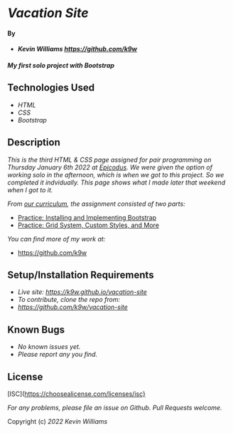 # _Vacation Site_

#### By

- _**Kevin Williams <https://github.com/k9w>**_

#### _My first solo project with Bootstrap_

## Technologies Used

- _HTML_
- _CSS_
- _Bootstrap_

## Description

_This is the third HTML & CSS page assigned for pair programming on Thursday January 6th 2022 at
[Epicodus](https://epicodus.com). We were given the option of working solo in the afternoon, which is when we got to this project. So we completed it indvidually. This page shows what I made later that weekend when I got to it._

_From [our curriculum](https://learnhowtoprogram.com), the assignment consisted of two parts:_
- [Practice: Installing and Implementing Bootstrap](https://www.learnhowtoprogram.com/introduction-to-programming/git-html-and-css/practice-installing-and-implementing-bootstrap)
- [Practice: Grid System, Custom Styles, and More](https://www.learnhowtoprogram.com/introduction-to-programming/git-html-and-css/practice-grid-system-custom-styles-and-more)

_You can find more of my work at:_

* https://github.com/k9w

## Setup/Installation Requirements

- _Live site: <https://k9w.github.io/vacation-site>_
- _To contribute, clone the repo from:_
- _<https://github.com/k9w/vacation-site>_

## Known Bugs

- _No known issues yet._
- _Please report any you find._

## License

[ISC](https://choosealicense.com/licenses/isc}

_For any problems, please file an issue on Github. Pull Requests welcome._

Copyright (c) _2022_ _Kevin Williams_
